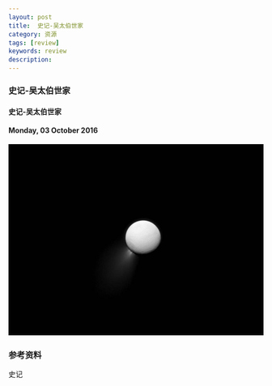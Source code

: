 ```yaml
---
layout: post
title:  史记-吴太伯世家
category: 资源
tags: [review]
keywords: review
description:
---
```


### 史记-吴太伯世家

#### 史记-吴太伯世家

#### Monday, 03 October 2016

![cassini](/../../assets/img/resource/2016/cassini_14.jpg)

### 参考资料

史记
